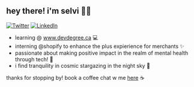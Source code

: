## hey there!  i'm selvi 👩‍💻

[![Twitter](https://img.shields.io/static/v1?label=%20&message=%40selviaroraa&color=blue&style=flat-square&logo=twitter)](https://twitter.com/selviaroraa) [![LinkedIn](https://img.shields.io/badge/-Selvi%20Arora-0077B5?style=flat-square&logo=linkedin)](https://www.linkedin.com/in/your-linkedin-profile)
- learning @ www.devdegree.ca 💻
- interning @shopify to enhance the plus expierience for merchants ✨
- passionate about making positive impact in the realm of mental health through tech! 🧠
- i find tranquility in cosmic stargazing in the night sky 🌃

thanks for stopping by! book a coffee chat w me [here](https://calendly.com/selvi-arora/30min?back=1&month=2023-06) ☕
